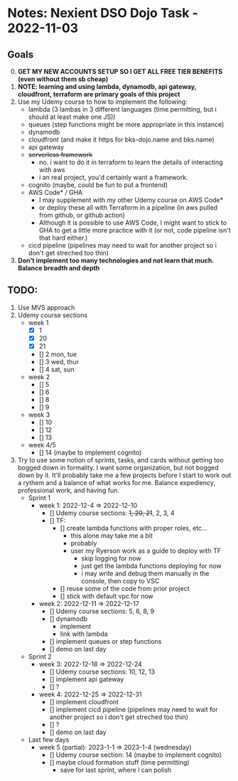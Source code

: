 # Notes: Nexient DSO Dojo Task - 2022-11-03

## Goals
0. **GET MY NEW ACCOUNTS SETUP SO I GET ALL FREE TIER BENEFITS (even without them sb cheap)**
1. **NOTE:  learning and using lambda, dynamodb, api gateway, cloudfront, terraform are primary goals of this project**
2. Use my Udemy course to how to implement the following:
    - lambda (3 lambas in 3 different languages (time permitting, but i should at least make one JS))
    - queues (step functions might be more appropriate in this instance)
    - dynamodb
    - cloudfront (and make it https for bks-dojo.name and bks.name)
    - api gateway
    - ~~serverless framework~~
        - no.  i want to do it in terraform to learn the details of interacting with aws
        - i an real project, you'd certainly want a framework.
    - cognito (maybe, could be fun to put a frontend)
    - AWS Code* / GHA
        - I may supplement with my other Udemy course on AWS Code*
        - or deploy these all with Terraform in a pipeline (in aws pulled from github, or github action)
        - Although it is possible to use AWS Code, I might want to stick to GHA to get a little more practice with it (or not, code pipeline isn't that hard either.)
    - cicd pipeline (pipelines may need to wait for another project so i don't get streched too thin)
3. **Don't implement too many technologies and not learn that much.  Balance breadth and depth**

## TODO:
1. Use MVS approach
2. Udemy course sections
    - week 1
        - [x] 1
        - [x] 20
        - [x] 21
        - [] 2 mon, tue
        - [] 3 wed, thur
        - [] 4 sat, sun
    - week 2
        - [] 5
        - [] 6
        - [] 8
        - [] 9
    - week 3
        - [] 10
        - [] 12
        - [] 13
    - week 4/5
        - [] 14 (maybe to implement cognito)
3. Try to use some notion of sprints, tasks, and cards without getting too bogged down in formality.  I want some organization, but not bogged down by it.  It'll probably take me a few projects before I start to work out a rythem and a balance of what works for me.  Balance expediency, professional work, and having fun.
    - Sprint 1
        - week 1: 2022-12-4 => 2022-12-10
            - [] Udemy course sections: ~~1, 20, 21~~, 2, 3, 4
            - [] TF: 
                - [] create lambda functions with proper roles, etc...
                    - this alone may take me a bit
                    - probably
                    - user my Ryerson work as a guide to deploy with TF
                        - skip logging for now
                        - just get the lambda functions deploying for now
                        - i may write and debug them manually in the console, then copy to VSC
                - [] reuse some of the code from prior project
                - [] stick with default vpc for now
        - week 2: 2022-12-11 => 2022-12-17
            - [] Udemy course sections: 5, 6, 8, 9
            - [] dynamodb
                - implement
                - link with lambda
            - [] implement queues or step functions
            - [] demo on last day
    - Sprint 2
        - week 3: 2022-12-18 => 2022-12-24
            - [] Udemy course sections: 10, 12, 13
            - [] implement api gateway
            - [] ?
        - week 4: 2022-12-25 => 2022-12-31
            - [] implement cloudfront
            - [] implement cicd pipeline (pipelines may need to wait for another project so i don't get streched too thin)
            - [] ?
            - [] demo on last day
    - Last few days        
        - week 5 (partial): 2023-1-1 => 2023-1-4 (wednesday)
            - [] Udemy course section: 14 (maybe to implement cognito)
            - [] maybe cloud formation stuff (time permitting)
                - save for last sprint, where i can polish  